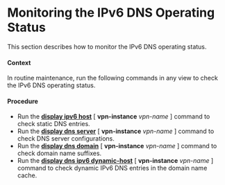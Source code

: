 Monitoring the IPv6 DNS Operating Status
========================================

This section describes how to monitor the IPv6 DNS operating status.

#### Context

In routine maintenance, run the following commands in any view to check the IPv6 DNS operating status.


#### Procedure

* Run the [**display ipv6 host**](cmdqueryname=display+ipv6+host+vpn-instance) [ **vpn-instance** *vpn-name* ] command to check static DNS entries.
* Run the [**display dns server**](cmdqueryname=display+dns+server+vpn-instance) [ **vpn-instance** *vpn-name* ] command to check DNS server configurations.
* Run the [**display dns domain**](cmdqueryname=display+dns+domain+vpn-instance) [ **vpn-instance** *vpn-name* ] command to check domain name suffixes.
* Run the [**display dns ipv6 dynamic-host**](cmdqueryname=display+dns+ipv6+dynamic-host+vpn-instance) [ **vpn-instance** *vpn-name* ] command to check dynamic IPv6 DNS entries in the domain name cache.